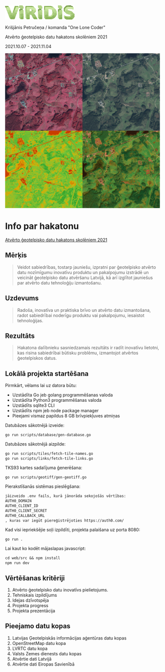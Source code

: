 ![logo](web/assets/logo.png)

Krišjānis Petručeņa / komanda "One Lone Coder" 

Atvērto ģeotelpisko datu hakatons skolēniem 2021

2021.10.07 - 2021.11.04

![example](./example.png)
# Info par hakatonu

[Atvērto ģeotelpisko datu hakatons skolēniem 2021](https://www.lata.org.lv/skolas-2021)

## Mērķis

> Veidot sabiedrības, tostarp jauniešu, izpratni par ģeotelpisko atvērto datu nozīmīgumu inovatīvu produktu un pakalpojumu izstrādē un veicināt ģeotelpisko datu atvēršanu Latvijā, kā arī izglītot jauniešus par atvērto datu tehnoloģiju izmantošanu.

## Uzdevums

> Radoša, inovatīva un praktiska brīvo un atvērto datu izmantošana, radot sabiedrībai noderīgu produktu vai pakalpojumu, iesaistot tehnoloģijas.

## Rezultāts

> Hakatona dalībnieku sasniedzamais rezultāts ir radīt inovatīvu lietotni, kas risina sabiedrībai būtisku problēmu, izmantojot atvērtos ģeotelpiskos datus.

## Lokālā projekta startēšana

Pirmkārt, vēlams lai uz datora būtu:
* Uzstādīta Go jeb golang programmēšanas valoda
* Uzstādīta Python3 programmēšanas valoda
* Uzstādīts sqlite3 CLI
* Uzstādīts npm jeb node package manager
* Pieejami vismaz papildus 8 GB brīvpiekļuves atmiņas

Datubāzes sākotnējā izveide:
```
go run scripts/database/gen-database.go
```
Datubāzes sākotnējā aizpilde:
```
go run scripts/tiles/fetch-tile-names.go
go run scripts/links/fetch-tile-links.go
```
TKS93 kartes sadalījuma ģenerēšana:
```
go run scripts/geotiff/gen-geotiff.go
```
Pierakstīšanās sistēmas pieslēgšana:
```
jāizveido .env fails, kurā jānorāda sekojošās vērtības:
AUTH0_DOMAIN
AUTH0_CLIENT_ID
AUTH0_CLIENT_SECRET
AUTH0_CALLBACK_URL
, kuras var iegūt piereģistrējoties https://auth0.com/
```
Kad visi iepriekšējie soļi izpildīti,
projekta palaišana uz porta 8080:
```
go run .
```
Lai kaut ko kodēt mājaslapas javascript:
```
cd web/src && npm install
npm run dev
```
## Vērtēšanas kritēriji

1. Atvērto ģeotelpisko datu inovatīvs pielietojums.
2. Tehniskais izpildījums
3. Idejas dzīvotspēja
4. Projekta progress
5. Projekta prezentācija

## Pieejamo datu kopas

1. Latvijas Ģeotelpiskās informācijas aģentūras datu kopas
2. OpenStreetMap datu kopa
3. LVRTC datu kopa
4. Valsts Zemes dienests datu kopas
5. Atvērtie dati Latvijā
6. Atvērtie dati Eiropas Savienībā

